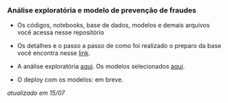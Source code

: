 ### Análise exploratória e modelo de prevenção de fraudes

* Os códigos, notebooks, base de dados, modelos e demais arquivos você acessa nesse repositório

* Os detalhes e o passo a passo de como foi realizado o preparo da base você encontra nesse [link](https://medium.com/@joaovictordds/an%C3%A1lise-de-clientes-empr%C3%A9stimos-e-fraudes-ab48763d8180).
* A análise exploratória [aqui](https://medium.com/@joaovictordds/german-bank-eda-ml-parte-2-3-7c499a59c664). Os modelos selecionados [aqui](https://medium.com/@joaovictordds/german-bank-eda-ml-parte-3-3-69cdaa877b44).
* O deploy com os modelos: em breve.

*atualizado em 15/07*
